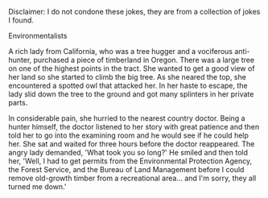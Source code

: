 Disclaimer: I do not condone these jokes, they are from a collection of jokes I found.

Environmentalists

A rich lady from California, who was a tree hugger and a vociferous anti-hunter, purchased a piece of timberland in Oregon. There was a large tree on one of the highest points in the tract. She wanted to get a good view of her land so she started to climb the big tree. As she neared the top, she encountered a spotted owl that attacked her. In her haste to escape, the lady slid down the tree to the ground and got many splinters in her private parts.

In considerable pain, she hurried to the nearest country doctor. Being a hunter himself, the doctor listened to her story with great patience and then told her to go into the examining room and he would see if he could help her. She sat and waited for three hours before the doctor reappeared. The angry lady demanded, 'What took you so long?' He smiled and then told her, 'Well, I had to get permits from the Environmental Protection Agency, the Forest Service, and the Bureau of Land Management before I could remove old-growth timber from a recreational area... and I'm sorry, they all turned me down.'

